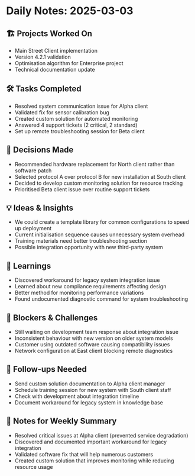# Daily Notes: 2025-03-03

## 🏗️ Projects Worked On

- Main Street Client implementation
- Version 4.2.1 validation
- Optimisation algorithm for Enterprise project
- Technical documentation update

## 🛠️ Tasks Completed

- Resolved system communication issue for Alpha client
- Validated fix for sensor calibration bug
- Created custom solution for automated monitoring
- Answered 4 support tickets (2 critical, 2 standard)
- Set up remote troubleshooting session for Beta client

## 🤔 Decisions Made

- Recommended hardware replacement for North client rather than software patch
- Selected protocol A over protocol B for new installation at South client
- Decided to develop custom monitoring solution for resource tracking
- Prioritised Beta client issue over routine support tickets

## 💡 Ideas & Insights

- We could create a template library for common configurations to speed up deployment
- Current initialisation sequence causes unnecessary system overhead
- Training materials need better troubleshooting section
- Possible integration opportunity with new third-party system

## 🧠 Learnings

- Discovered workaround for legacy system integration issue
- Learned about new compliance requirements affecting design
- Better method for monitoring performance variations
- Found undocumented diagnostic command for system troubleshooting

## 🚧 Blockers & Challenges

- Still waiting on development team response about integration issue
- Inconsistent behaviour with new version on older system models
- Customer using outdated software causing compatibility issues
- Network configuration at East client blocking remote diagnostics

## 📌 Follow-ups Needed

- Send custom solution documentation to Alpha client manager
- Schedule training session for new system with South client staff
- Check with development about integration timeline
- Document workaround for legacy system in knowledge base

## 📝 Notes for Weekly Summary

- Resolved critical issues at Alpha client (prevented service degradation)
- Discovered and documented important workaround for legacy integration
- Validated software fix that will help numerous customers
- Created custom solution that improves monitoring while reducing resource usage